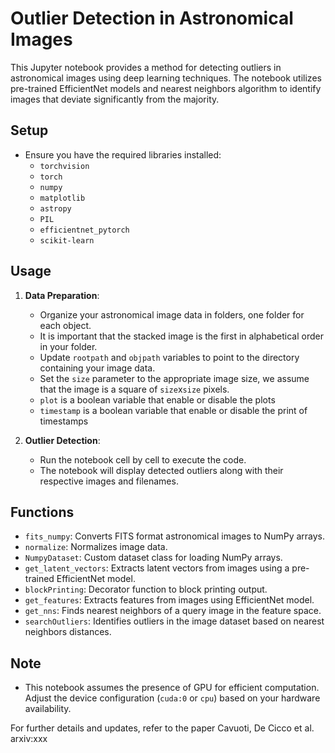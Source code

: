 # Outlier Detection in Astronomical Images

This Jupyter notebook provides a method for detecting outliers in astronomical images using deep learning techniques. The notebook utilizes pre-trained EfficientNet models and nearest neighbors algorithm to identify images that deviate significantly from the majority.

## Setup
- Ensure you have the required libraries installed:
  - `torchvision`
  - `torch`
  - `numpy`
  - `matplotlib`
  - `astropy`
  - `PIL`
  - `efficientnet_pytorch`
  - `scikit-learn`

## Usage
1. **Data Preparation**:
   - Organize your astronomical image data in folders, one folder for each object.
   - It is important that the stacked image is the first in alphabetical order in your folder.
   - Update `rootpath` and `objpath` variables to point to the directory containing your image data.
   - Set the `size` parameter to the appropriate image size, we assume that the image is a square of `size`x`size` pixels.
   - `plot` is a boolean variable that enable or disable the plots
   - `timestamp` is a boolean variable that enable or disable the print of timestamps

2. **Outlier Detection**:
   - Run the notebook cell by cell to execute the code.
   - The notebook will display detected outliers along with their respective images and filenames.


## Functions

- `fits_numpy`: Converts FITS format astronomical images to NumPy arrays.
- `normalize`: Normalizes image data.
- `NumpyDataset`: Custom dataset class for loading NumPy arrays.
- `get_latent_vectors`: Extracts latent vectors from images using a pre-trained EfficientNet model.
- `blockPrinting`: Decorator function to block printing output.
- `get_features`: Extracts features from images using EfficientNet model.
- `get_nns`: Finds nearest neighbors of a query image in the feature space.
- `searchOutliers`: Identifies outliers in the image dataset based on nearest neighbors distances.


## Note
- This notebook assumes the presence of GPU for efficient computation. Adjust the device configuration (`cuda:0` or `cpu`) based on your hardware availability.

For further details and updates, refer to the paper Cavuoti, De Cicco et al. arxiv:xxx
